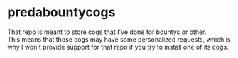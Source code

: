 # predabountycogs

That repo is meant to store cogs that I've done for bountys or other.<br>
This means that those cogs may have some personalized requests, which is why I won't provide support for that repo if you try to install one of its cogs.
